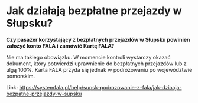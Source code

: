 # Jak działają bezpłatne przejazdy w Słupsku?


**Czy pasażer korzystający z bezpłatnych przejazdów w Słupsku powinien założyć konto FALA i zamówić Kartę FALA?**


Nie ma takiego obowiązku. W momencie kontroli wystarczy okazać dokument, który potwierdzi uprawnienie do bezpłatnych przejazdów lub z ulgą 100%. Karta FALA przyda się jednak w podróżowaniu po województwie pomorskim.




Link: https://systemfala.pl/help/supsk-podrozowanie-z-fala/jak-dziaaja-bezpatne-przejazdy-w-supsku
